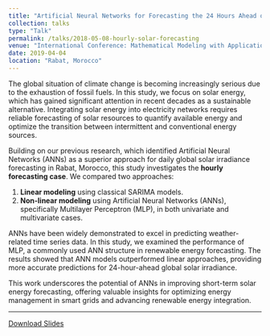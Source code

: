 ```yaml
---
title: "Artificial Neural Networks for Forecasting the 24 Hours Ahead of Global Solar Irradiance"
collection: talks
type: "Talk"
permalink: /talks/2018-05-08-hourly-solar-forecasting
venue: "International Conference: Mathematical Modeling with Applications (M2A19) and International Congress on Solar Energy Research, Technology, and Applications"
date: 2019-04-04
location: "Rabat, Morocco"
---
```


The global situation of climate change is becoming increasingly serious due to the exhaustion of fossil fuels. In this study, we focus on solar energy, which has gained significant attention in recent decades as a sustainable alternative. Integrating solar energy into electricity networks requires reliable forecasting of solar resources to quantify available energy and optimize the transition between intermittent and conventional energy sources.

Building on our previous research, which identified Artificial Neural Networks (ANNs) as a superior approach for daily global solar irradiance forecasting in Rabat, Morocco, this study investigates the **hourly forecasting case**. We compared two approaches:  
1. **Linear modeling** using classical SARIMA models.  
2. **Non-linear modeling** using Artificial Neural Networks (ANNs), specifically Multilayer Perceptron (MLP), in both univariate and multivariate cases.  

ANNs have been widely demonstrated to excel in predicting weather-related time series data. In this study, we examined the performance of MLP, a commonly used ANN structure in renewable energy forecasting. The results showed that ANN models outperformed linear approaches, providing more accurate predictions for 24-hour-ahead global solar irradiance.

This work underscores the potential of ANNs in improving short-term solar energy forecasting, offering valuable insights for optimizing energy management in smart grids and advancing renewable energy integration.

---

<a href="/files/slides-hourly-solar-forecasting.pdf" download class="btn btn--primary">Download Slides</a>
